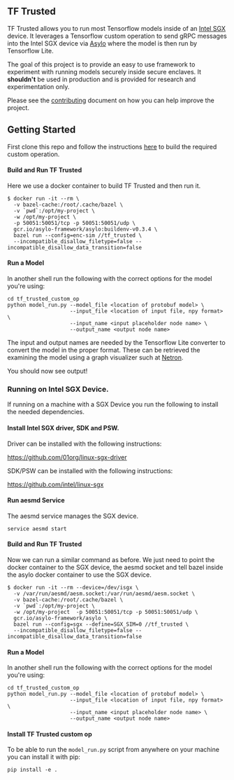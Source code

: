 ## TF Trusted

TF Trusted allows you to run most Tensorflow models inside of an [Intel SGX](https://software.intel.com/en-us/sgx) device. It leverages a Tensorflow custom operation to send gRPC messages into the Intel SGX device via [Asylo](https://asylo.dev/) where the model is then run by Tensorflow Lite.

The goal of this project is to provide an easy to use framework to experiment with running models securely inside secure enclaves. It **shouldn't** be used in production and is provided for research and experimentation only.

Please see the [contributing](CONTRIBUTING.md) document on how you can help improve the project.

## Getting Started

First clone this repo and follow the instructions [here](tf_trusted_custom_op/README.md) to build the required custom operation.

#### Build and Run TF Trusted

Here we use a docker container to build TF Trusted and then run it.

```
$ docker run -it --rm \
  -v bazel-cache:/root/.cache/bazel \
  -v `pwd`:/opt/my-project \
  -w /opt/my-project \
  -p 50051:50051/tcp -p 50051:50051/udp \
  gcr.io/asylo-framework/asylo:buildenv-v0.3.4 \
  bazel run --config=enc-sim //tf_trusted \
  --incompatible_disallow_filetype=false --incompatible_disallow_data_transition=false
```

#### Run a Model

In another shell run the following with the correct options for the model you're using:

```
cd tf_trusted_custom_op
python model_run.py --model_file <location of protobuf model> \
                    --input_file <location of input file, npy format> \
                    --input_name <input placeholder node name> \
                    --output_name <output node name>
```

The input and output names are needed by the Tensorflow Lite converter to convert the model in the proper format. These can be retrieved the examining the model using a graph visualizer such at [Netron](https://github.com/lutzroeder/netron).

You should now see output!

### Running on Intel SGX Device.

If running on a machine with a SGX Device you run the following to install the needed dependencies.

#### Install Intel SGX driver, SDK and PSW.

Driver can be installed with the following instructions:

https://github.com/01org/linux-sgx-driver

SDK/PSW can be installed with the following instructions:

https://github.com/intel/linux-sgx

#### Run aesmd Service

The aesmd service manages the SGX device.

```
service aesmd start
```

#### Build and Run TF Trusted

Now we can run a similar command as before. We just need to point the docker container to the SGX device, the aesmd socket and tell bazel inside the asylo docker container to use the SGX device.

```
$ docker run -it --rm --device=/dev/isgx \
  -v /var/run/aesmd/aesm.socket:/var/run/aesmd/aesm.socket \
  -v bazel-cache:/root/.cache/bazel \
  -v `pwd`:/opt/my-project \
  -w /opt/my-project  -p 50051:50051/tcp -p 50051:50051/udp \
  gcr.io/asylo-framework/asylo \
  bazel run --config=sgx --define=SGX_SIM=0 //tf_trusted \
  --incompatible_disallow_filetype=false --incompatible_disallow_data_transition=false
```

#### Run a Model

In another shell run the following with the correct options for the model you're using:

```
cd tf_trusted_custom_op
python model_run.py --model_file <location of protobuf model> \
                    --input_file <location of input file, npy format> \
                    --input_name <input placeholder node name> \
                    --output_name <output node name>
```


#### Install TF Trusted custom op

To be able to run the `model_run.py` script from anywhere on your machine you can install it with pip:

```
pip install -e .
```
